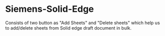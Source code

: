 # Siemens-Solid-Edge
Consists of two button as "Add Sheets" and "Delete sheets"
which help us to add/delete sheets from Solid edge draft document in bulk. 


